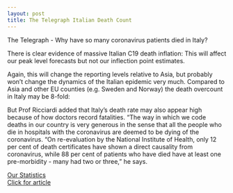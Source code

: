 ```yaml
---
layout: post
title: The Telegraph Italian Death Count
---
```

The Telegraph - Why have so many coronavirus patients died in Italy?

There is clear evidence of massive Italian C19 death inflation:
This will affect our peak level forecasts but not our inflection point estimates. 

Again, this will change the reporting levels relative to Asia, but probably won’t change the dynamics of the Italian epidemic very much. Compared to Asia and other EU counties (e.g. Sweden and Norway) the death overcount in Italy may be 8-fold:

But Prof Ricciardi added that Italy’s death rate may also appear high because of how doctors record fatalities. 
“The way in which we code deaths in our country is very generous in the sense that all the people who die in hospitals with the coronavirus are deemed to be dying of the coronavirus.
“On re-evaluation by the National Institute of Health, only 12 per cent of death certificates have shown a direct causality from coronavirus, while 88 per cent of patients who have died have at least one pre-morbidity - many had two or three,” he says.

[Our Statistics](https://rpubs.com/nzawadzki/covid19-by-country)<br>
[Click for article](https://www.telegraph.co.uk/global-health/science-and-disease/have-many-coronavirus-patients-died-italy/)

